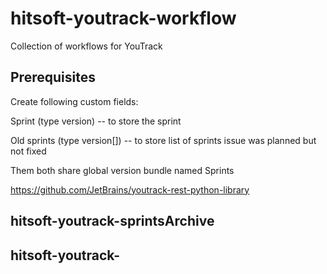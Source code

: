 # hitsoft-youtrack-workflow
Collection of workflows for YouTrack

## Prerequisites

Create following custom fields:

Sprint (type version)  -- to store the sprint

Old sprints (type version[]) -- to store list of sprints issue was planned but not fixed

Them both share global version bundle named Sprints



https://github.com/JetBrains/youtrack-rest-python-library


## hitsoft-youtrack-sprintsArchive

## hitsoft-youtrack-
